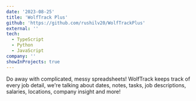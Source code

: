 ```yaml
---
date: '2023-08-25'
title: 'WolfTrack Plus'
github: 'https://github.com/rushilv20/WolfTrackPlus'
external: ''
tech:
  - TypeScript
  - Python
  - JavaScript
company: ''
showInProjects: true
---
```


Do away with complicated, messy spreadsheets! WolfTrack keeps track of every job detail, we're talking about dates, notes, tasks, job descriptions, salaries, locations, company insight and more!
